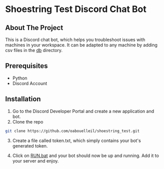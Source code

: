 # Shoestring Test Discord Chat Bot

## About The Project
This is a Discord chat bot, which helps you troubleshoot issues with machines in your workspace. It can be adapted to any machine by adding csv files in the [db](db/) directory.

## Prerequisites

* Python
* Discord Account

## Installation

1. Go to the Discord Developer Portal and create a new application and bot.
2. Clone the repo
```sh
git clone https://github.com/oabouelleil/shoestring_test.git
```

3. Create a file called token.txt, which simply contains your bot's generated token.

4. Click on [RUN.bat](RUN.bat) and your bot should now be up and running. Add it to your server and enjoy.
